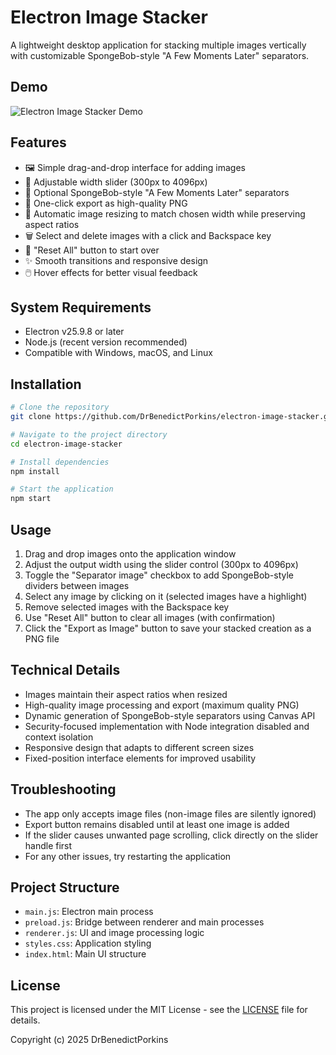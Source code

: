 # Electron Image Stacker

A lightweight desktop application for stacking multiple images vertically with customizable SpongeBob-style "A Few Moments Later" separators.

## Demo

![Electron Image Stacker Demo](./assets/demo.gif)

## Features

- 🖼️ Simple drag-and-drop interface for adding images
- 📏 Adjustable width slider (300px to 4096px)
- 🧽 Optional SpongeBob-style "A Few Moments Later" separators
- 💾 One-click export as high-quality PNG
- 🔄 Automatic image resizing to match chosen width while preserving aspect ratios
- 🗑️ Select and delete images with a click and Backspace key
- 🔁 "Reset All" button to start over
- ✨ Smooth transitions and responsive design
- 🖱️ Hover effects for better visual feedback

## System Requirements

- Electron v25.9.8 or later
- Node.js (recent version recommended)
- Compatible with Windows, macOS, and Linux

## Installation

```bash
# Clone the repository
git clone https://github.com/DrBenedictPorkins/electron-image-stacker.git

# Navigate to the project directory
cd electron-image-stacker

# Install dependencies
npm install

# Start the application
npm start
```

## Usage

1. Drag and drop images onto the application window
2. Adjust the output width using the slider control (300px to 4096px)
3. Toggle the "Separator image" checkbox to add SpongeBob-style dividers between images
4. Select any image by clicking on it (selected images have a highlight)
5. Remove selected images with the Backspace key
6. Use "Reset All" button to clear all images (with confirmation)
7. Click the "Export as Image" button to save your stacked creation as a PNG file

## Technical Details

- Images maintain their aspect ratios when resized
- High-quality image processing and export (maximum quality PNG)
- Dynamic generation of SpongeBob-style separators using Canvas API
- Security-focused implementation with Node integration disabled and context isolation
- Responsive design that adapts to different screen sizes
- Fixed-position interface elements for improved usability

## Troubleshooting

- The app only accepts image files (non-image files are silently ignored)
- Export button remains disabled until at least one image is added
- If the slider causes unwanted page scrolling, click directly on the slider handle first
- For any other issues, try restarting the application

## Project Structure

- `main.js`: Electron main process
- `preload.js`: Bridge between renderer and main processes
- `renderer.js`: UI and image processing logic
- `styles.css`: Application styling
- `index.html`: Main UI structure

## License

This project is licensed under the MIT License - see the [LICENSE](https://opensource.org/licenses/MIT) file for details.

Copyright (c) 2025 DrBenedictPorkins